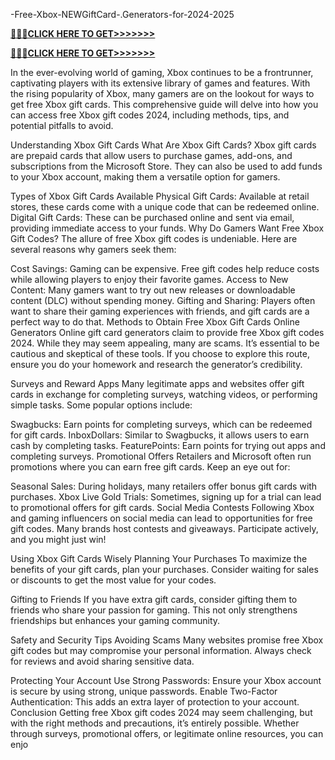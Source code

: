  -Free-Xbox-NEWGiftCard-.Generators-for-2024-2025

 
**[🚩🚩🚩CLICK HERE TO GET>>>>>>>](https://cutt.ly/ceZJovDx)**

**[🚩🚩🚩CLICK HERE TO GET>>>>>>>](https://cutt.ly/ceZJovDx)**


In the ever-evolving world of gaming, Xbox continues to be a frontrunner, captivating players with its extensive library of games and features. With the rising popularity of Xbox, many gamers are on the lookout for ways to get free Xbox gift cards. This comprehensive guide will delve into how you can access free Xbox gift codes 2024, including methods, tips, and potential pitfalls to avoid.





Understanding Xbox Gift Cards What Are Xbox Gift Cards? Xbox gift cards are prepaid cards that allow users to purchase games, add-ons, and subscriptions from the Microsoft Store. They can also be used to add funds to your Xbox account, making them a versatile option for gamers.

Types of Xbox Gift Cards Available Physical Gift Cards: Available at retail stores, these cards come with a unique code that can be redeemed online. Digital Gift Cards: These can be purchased online and sent via email, providing immediate access to your funds. Why Do Gamers Want Free Xbox Gift Codes? The allure of free Xbox gift codes is undeniable. Here are several reasons why gamers seek them:

Cost Savings: Gaming can be expensive. Free gift codes help reduce costs while allowing players to enjoy their favorite games. Access to New Content: Many gamers want to try out new releases or downloadable content (DLC) without spending money. Gifting and Sharing: Players often want to share their gaming experiences with friends, and gift cards are a perfect way to do that. Methods to Obtain Free Xbox Gift Cards Online Generators Online gift card generators claim to provide free Xbox gift codes 2024. While they may seem appealing, many are scams. It’s essential to be cautious and skeptical of these tools. If you choose to explore this route, ensure you do your homework and research the generator’s credibility.

Surveys and Reward Apps Many legitimate apps and websites offer gift cards in exchange for completing surveys, watching videos, or performing simple tasks. Some popular options include:

Swagbucks: Earn points for completing surveys, which can be redeemed for gift cards. InboxDollars: Similar to Swagbucks, it allows users to earn cash by completing tasks. FeaturePoints: Earn points for trying out apps and completing surveys. Promotional Offers Retailers and Microsoft often run promotions where you can earn free gift cards. Keep an eye out for:

Seasonal Sales: During holidays, many retailers offer bonus gift cards with purchases. Xbox Live Gold Trials: Sometimes, signing up for a trial can lead to promotional offers for gift cards. Social Media Contests Following Xbox and gaming influencers on social media can lead to opportunities for free gift codes. Many brands host contests and giveaways. Participate actively, and you might just win!

Using Xbox Gift Cards Wisely Planning Your Purchases To maximize the benefits of your gift cards, plan your purchases. Consider waiting for sales or discounts to get the most value for your codes.

Gifting to Friends If you have extra gift cards, consider gifting them to friends who share your passion for gaming. This not only strengthens friendships but enhances your gaming community.

Safety and Security Tips Avoiding Scams Many websites promise free Xbox gift codes but may compromise your personal information. Always check for reviews and avoid sharing sensitive data.

Protecting Your Account Use Strong Passwords: Ensure your Xbox account is secure by using strong, unique passwords. Enable Two-Factor Authentication: This adds an extra layer of protection to your account. Conclusion Getting free Xbox gift codes 2024 may seem challenging, but with the right methods and precautions, it’s entirely possible. Whether through surveys, promotional offers, or legitimate online resources, you can enjo





